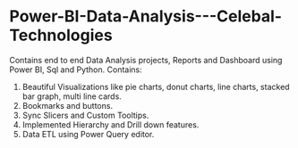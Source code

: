# Power-BI-Data-Analysis---Celebal-Technologies
Contains end to end Data Analysis projects, Reports and Dashboard using Power BI, Sql and Python.
Contains:
 1. Beautiful Visualizations like pie charts, donut charts, line charts, stacked bar graph, multi line cards.
 2. Bookmarks and buttons.
 3. Sync Slicers and Custom Tooltips.
 4. Implemented Hierarchy and Drill down features.
 5. Data ETL using Power Query editor.
 
